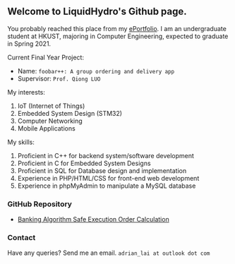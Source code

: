 ## Welcome to LiquidHydro's Github page.

You probably reached this place from my [ePortfolio](https://iam.adrianl.ai). I am an undergraduate student at HKUST, majoring in Computer Engineering, expected to graduate in Spring 2021.

Current Final Year Project:
- Name: `foobar++: A group ordering and delivery app`
- Supervisor: `Prof. Qiong LUO`

My interests:
1. IoT (Internet of Things)
2. Embedded System Design (STM32)
3. Computer Networking
4. Mobile Applications

My skills:
1. Proficient in C++ for backend system/software development
2. Proficient in C for Embedded System Designs
3. Proficient in SQL for Database design and implementation
4. Experience in PHP/HTML/CSS for front-end web development
5. Experience in phpMyAdmin to manipulate a MySQL database

### GitHub Repository

- [Banking Algorithm Safe Execution Order Calculation](https://github.com/LiquidHydroHK/Bankers-Algorithm)

### Contact

Have any queries? Send me an email. `adrian_lai at outlook dot com`
